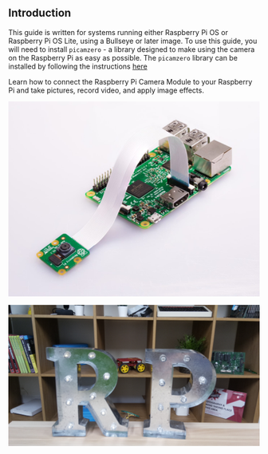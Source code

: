 ## Introduction

This guide is written for systems running either Raspberry Pi OS or Raspberry Pi OS Lite, using a Bullseye or later image. To use this guide, you will need to install `picamzero` - a library designed to make using the camera on the Raspberry Pi as easy as possible. The `picamzero` library can be installed by following the instructions [here](https://raspberrypifoundation.github.io/picamera-zero/install)

Learn how to connect the Raspberry Pi Camera Module to your Raspberry Pi and take pictures, record video, and apply image effects.

![Raspberry Pi with Camera Module attached](images/pi-camera-attached.jpg)

![Picture of the letters R and P, taken with the Raspberry Pi Camera Module](images/none.jpg)
